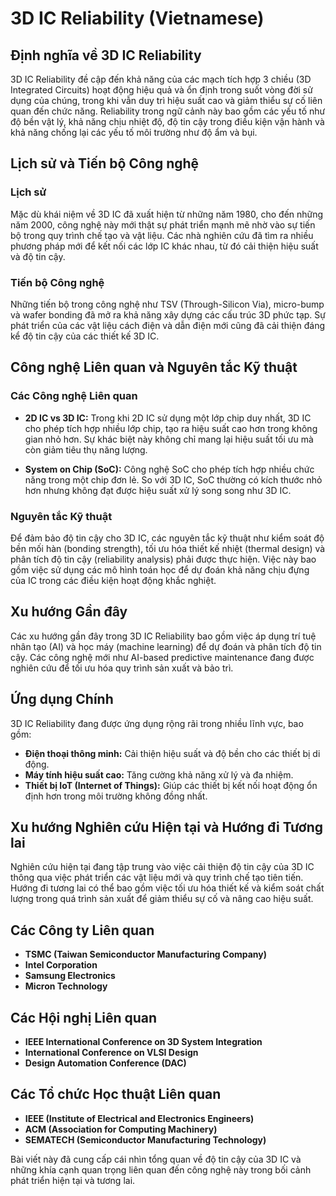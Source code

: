 # 3D IC Reliability (Vietnamese)

## Định nghĩa về 3D IC Reliability

3D IC Reliability đề cập đến khả năng của các mạch tích hợp 3 chiều (3D Integrated Circuits) hoạt động hiệu quả và ổn định trong suốt vòng đời sử dụng của chúng, trong khi vẫn duy trì hiệu suất cao và giảm thiểu sự cố liên quan đến chức năng. Reliability trong ngữ cảnh này bao gồm các yếu tố như độ bền vật lý, khả năng chịu nhiệt độ, độ tin cậy trong điều kiện vận hành và khả năng chống lại các yếu tố môi trường như độ ẩm và bụi.

## Lịch sử và Tiến bộ Công nghệ

### Lịch sử

Mặc dù khái niệm về 3D IC đã xuất hiện từ những năm 1980, cho đến những năm 2000, công nghệ này mới thật sự phát triển mạnh mẽ nhờ vào sự tiến bộ trong quy trình chế tạo và vật liệu. Các nhà nghiên cứu đã tìm ra nhiều phương pháp mới để kết nối các lớp IC khác nhau, từ đó cải thiện hiệu suất và độ tin cậy.

### Tiến bộ Công nghệ

Những tiến bộ trong công nghệ như TSV (Through-Silicon Via), micro-bump và wafer bonding đã mở ra khả năng xây dựng các cấu trúc 3D phức tạp. Sự phát triển của các vật liệu cách điện và dẫn điện mới cũng đã cải thiện đáng kể độ tin cậy của các thiết kế 3D IC.

## Công nghệ Liên quan và Nguyên tắc Kỹ thuật

### Các Công nghệ Liên quan

- **2D IC vs 3D IC:** Trong khi 2D IC sử dụng một lớp chip duy nhất, 3D IC cho phép tích hợp nhiều lớp chip, tạo ra hiệu suất cao hơn trong không gian nhỏ hơn. Sự khác biệt này không chỉ mang lại hiệu suất tối ưu mà còn giảm tiêu thụ năng lượng.

- **System on Chip (SoC):** Công nghệ SoC cho phép tích hợp nhiều chức năng trong một chip đơn lẻ. So với 3D IC, SoC thường có kích thước nhỏ hơn nhưng không đạt được hiệu suất xử lý song song như 3D IC.

### Nguyên tắc Kỹ thuật

Để đảm bảo độ tin cậy cho 3D IC, các nguyên tắc kỹ thuật như kiểm soát độ bền mối hàn (bonding strength), tối ưu hóa thiết kế nhiệt (thermal design) và phân tích độ tin cậy (reliability analysis) phải được thực hiện. Việc này bao gồm việc sử dụng các mô hình toán học để dự đoán khả năng chịu đựng của IC trong các điều kiện hoạt động khắc nghiệt.

## Xu hướng Gần đây

Các xu hướng gần đây trong 3D IC Reliability bao gồm việc áp dụng trí tuệ nhân tạo (AI) và học máy (machine learning) để dự đoán và phân tích độ tin cậy. Các công nghệ mới như AI-based predictive maintenance đang được nghiên cứu để tối ưu hóa quy trình sản xuất và bảo trì.

## Ứng dụng Chính

3D IC Reliability đang được ứng dụng rộng rãi trong nhiều lĩnh vực, bao gồm:

- **Điện thoại thông minh:** Cải thiện hiệu suất và độ bền cho các thiết bị di động.
- **Máy tính hiệu suất cao:** Tăng cường khả năng xử lý và đa nhiệm.
- **Thiết bị IoT (Internet of Things):** Giúp các thiết bị kết nối hoạt động ổn định hơn trong môi trường không đồng nhất.

## Xu hướng Nghiên cứu Hiện tại và Hướng đi Tương lai

Nghiên cứu hiện tại đang tập trung vào việc cải thiện độ tin cậy của 3D IC thông qua việc phát triển các vật liệu mới và quy trình chế tạo tiên tiến. Hướng đi tương lai có thể bao gồm việc tối ưu hóa thiết kế và kiểm soát chất lượng trong quá trình sản xuất để giảm thiểu sự cố và nâng cao hiệu suất.

## Các Công ty Liên quan

- **TSMC (Taiwan Semiconductor Manufacturing Company)**
- **Intel Corporation**
- **Samsung Electronics**
- **Micron Technology**

## Các Hội nghị Liên quan

- **IEEE International Conference on 3D System Integration**
- **International Conference on VLSI Design**
- **Design Automation Conference (DAC)**

## Các Tổ chức Học thuật Liên quan

- **IEEE (Institute of Electrical and Electronics Engineers)**
- **ACM (Association for Computing Machinery)**
- **SEMATECH (Semiconductor Manufacturing Technology)**

Bài viết này đã cung cấp cái nhìn tổng quan về độ tin cậy của 3D IC và những khía cạnh quan trọng liên quan đến công nghệ này trong bối cảnh phát triển hiện tại và tương lai.